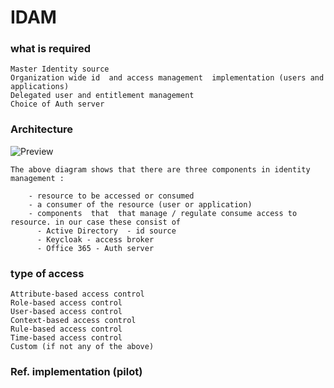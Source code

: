 


# IDAM

### what is required


    Master Identity source
    Organization wide id  and access management  implementation (users and applications)
    Delegated user and entitlement management
    Choice of Auth server

### Architecture



 ![Preview](https://rawgit.com/UKHomeOffice/IDAM/master/IDAM.svg)

    The above diagram shows that there are three components in identity management :

        - resource to be accessed or consumed
        - a consumer of the resource (user or application)
        - components  that  that manage / regulate consume access to resource. in our case these consist of
          - Active Directory  - id source
          - Keycloak - access broker
          - Office 365 - Auth server 

### type of access


    Attribute-based access control
    Role-based access control
    User-based access control
    Context-based access control
    Rule-based access control
    Time-based access control
    Custom (if not any of the above)


### Ref. implementation (pilot)
